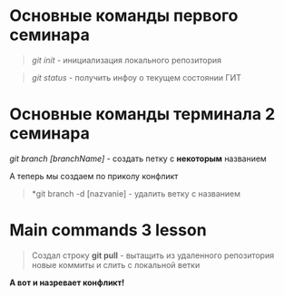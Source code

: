 # Основные команды первого семинара

> *git init* - инициализация локального репозитория

>*git status* - получить инфоу о текущем состоянии ГИТ

# Основные команды терминала 2 семинара

 *git branch [branchName]* - создать петку с **некоторым** названием

 А теперь мы создаем по приколу конфликт
 > *git branch -d [nazvanie] -  удалить ветку с названием
 
# Main commands 3 lesson

> Создал строку
**git pull** - вытащить из удаленного репозитория новые коммиты и слить с локальной ветки

**А вот и назревает конфликт!**